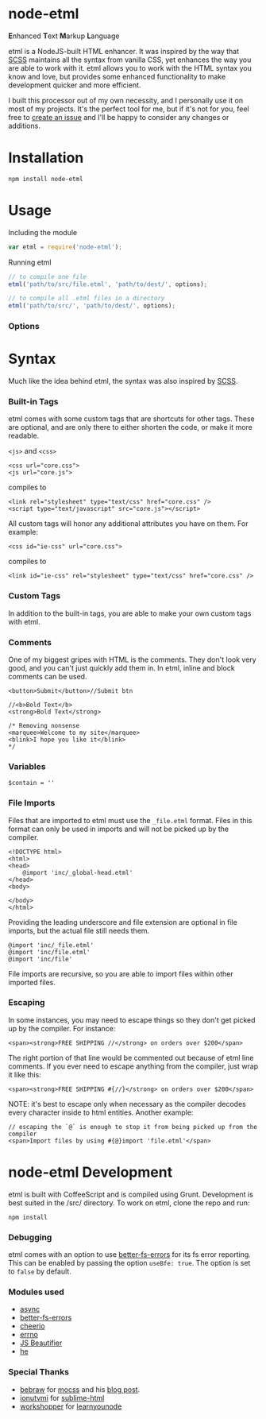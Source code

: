 node-etml
===
**E**nhanced **T**ext **M**arkup **L**anguage

etml is a NodeJS-built HTML enhancer. It was inspired by the way that [SCSS](http://sass-lang.com/documentation/file.SCSS_FOR_SASS_USERS.html) maintains all the syntax from vanilla CSS, yet enhances the way you are able to work with it. etml allows you to work with the HTML syntax you know and love, but provides some enhanced functionality to make development quicker and more efficient.

I built this processor out of my own necessity, and I personally use it on most of my projects. It's the perfect tool for me, but if it's not for you, feel free to [create an issue](https://github.com/chrisdothtml/node-etml/issues) and I'll be happy to consider any changes or additions.

Installation
===

```
npm install node-etml
```

Usage
===

Including the module

```js
var etml = require('node-etml');
```

Running etml

```js
// to compile one file
etml('path/to/src/file.etml', 'path/to/dest/', options);

// to compile all .etml files in a directory
etml('path/to/src/', 'path/to/dest/', options);
```

### Options

Syntax
===

Much like the idea behind etml, the syntax was also inspired by [SCSS](http://sass-lang.com/documentation/file.SCSS_FOR_SASS_USERS.html).

### Built-in Tags

etml comes with some custom tags that are shortcuts for other tags. These are optional, and are only there to either shorten the code, or make it more readable.

`<js>` and `<css>`

````
<css url="core.css">
<js url="core.js">
````

compiles to

````
<link rel="stylesheet" type="text/css" href="core.css" />
<script type="text/javascript" src="core.js"></script>
````

All custom tags will honor any additional attributes you have on them. For example:

````
<css id="ie-css" url="core.css">
````

compiles to

````
<link id="ie-css" rel="stylesheet" type="text/css" href="core.css" />
````

### Custom Tags

In addition to the built-in tags, you are able to make your own custom tags with etml.

### Comments

One of my biggest gripes with HTML is the comments. They don't look very good, and you can't just quickly add them in. In etml, inline and block comments can be used.

````
<button>Submit</button>//Submit btn

//<b>Bold Text</b>
<strong>Bold Text</strong>

/* Removing nonsense
<marquee>Welcome to my site</marquee>
<blink>I hope you like it</blink>
*/
````

### Variables

````
$contain = ''
````

### File Imports

Files that are imported to etml must use the `_file.etml` format. Files in this format can only be used in imports and will not be picked up by the compiler.

````
<!DOCTYPE html>
<html>
<head>
	@import 'inc/_global-head.etml'
</head>
<body>

</body>
</html>
````

Providing the leading underscore and file extension are optional in file imports, but the actual file still needs them.

````
@import 'inc/_file.etml'
@import 'inc/file.etml'
@import 'inc/file'
````

File imports are recursive, so you are able to import files within other imported files.

### Escaping

In some instances, you may need to escape things so they don't get picked up by the compiler. For instance:

````
<span><strong>FREE SHIPPING //</strong> on orders over $200</span>
````

The right portion of that line would be commented out because of etml line comments. If you ever need to escape anything from the compiler, just wrap it like this:

````
<span><strong>FREE SHIPPING #{//}</strong> on orders over $200</span>
````

NOTE: it's best to escape only when necessary as the compiler decodes every character inside to html entities. Another example:

````
// escaping the `@` is enough to stop it from being picked up from the compiler
<span>Import files by using #{@}import 'file.etml'</span>
````

node-etml Development
===

etml is built with CoffeeScript and is compiled using Grunt. Development is best suited in the /src/ directory. To work on etml, clone the repo and run:

```
npm install
```

### Debugging

etml comes with an option to use [better-fs-errors](https://github.com/chrisdothtml/better-fs-errors) for its fs error reporting. This can be enabled by passing the option `useBfe: true`. The option is set to `false` by default.

### Modules used

- [async](https://github.com/caolan/async)
- [better-fs-errors](https://github.com/chrisdothtml/better-fs-errors)
- [cheerio](https://github.com/cheeriojs/cheerio)
- [errno](https://github.com/rvagg/node-errno)
- [JS Beautifier](https://github.com/beautify-web/js-beautify)
- [he](https://github.com/mathiasbynens/he)

### Special Thanks

- [bebraw](https://github.com/bebraw) for [mocss](https://github.com/bebraw/mocss) and his [blog post](http://www.nixtu.info/2011/12/how-to-write-css-preprocessor-using.html).
- [ionutvmi](https://github.com/ionutvmi) for [sublime-html](https://github.com/ionutvmi/sublime-html)
- [workshopper](https://github.com/workshopper) for [learnyounode](https://github.com/workshopper/learnyounode)